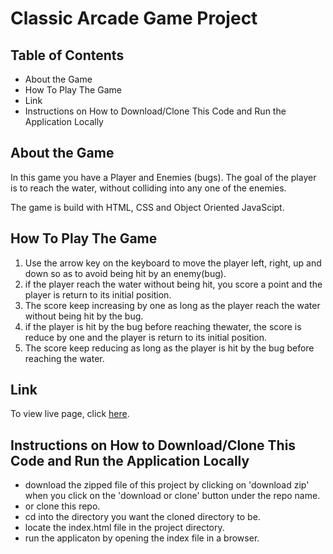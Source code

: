 # Classic Arcade Game Project

## Table of Contents

* About the Game
* How To Play The Game
* Link
* Instructions on How to Download/Clone This Code and Run the Application Locally

## About the Game

In this game you have a Player and Enemies (bugs). The goal of the player is to reach the water, without colliding into any one of the enemies.

The game is build with HTML, CSS and Object Oriented JavaScipt.

## How To Play The Game

1. Use the arrow key on the keyboard to move the player left, right, up and down
so as to avoid being hit by an enemy(bug).
2. if the player reach the water without being hit, you score a point and the player is return
to its initial position. 
3. The score keep increasing by one as long as the player reach the water without being hit by
the bug.
4. if the player is hit by the bug before reaching thewater, the score is reduce by one and the 
player is return to its initial position.
5. The score keep reducing as long as the player is hit by the bug before reaching the water. 

## Link
To view live page, click [here](https://omolayole.github.io/classic-arcade-game/).

## Instructions on How to Download/Clone This Code and Run the Application Locally

* download the zipped file of this project by clicking on 'download zip' when
  you click on the 'download or clone' button under the repo name.
* or clone this repo.
* cd into the directory you want the cloned directory to be.
* locate the index.html file in the project directory.
* run the applicaton by opening the index file in a browser.